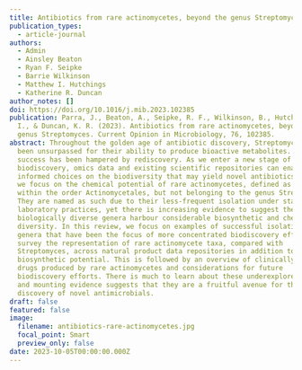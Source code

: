 ```yaml
---
title: Antibiotics from rare actinomycetes, beyond the genus Streptomyces
publication_types:
  - article-journal
authors:
  - Admin
  - Ainsley Beaton
  - Ryan F. Seipke
  - Barrie Wilkinson
  - Matthew I. Hutchings
  - Katherine R. Duncan
author_notes: []
doi: https://doi.org/10.1016/j.mib.2023.102385
publication: Parra, J., Beaton, A., Seipke, R. F., Wilkinson, B., Hutchings, M.
  I., & Duncan, K. R. (2023). Antibiotics from rare actinomycetes, beyond the
  genus Streptomyces. Current Opinion in Microbiology, 76, 102385.
abstract: Throughout the golden age of antibiotic discovery, Streptomyces have
  been unsurpassed for their ability to produce bioactive metabolites. Yet, this
  success has been hampered by rediscovery. As we enter a new stage of
  biodiscovery, omics data and existing scientific repositories can enable
  informed choices on the biodiversity that may yield novel antibiotics. Here,
  we focus on the chemical potential of rare actinomycetes, defined as bacteria
  within the order Actinomycetales, but not belonging to the genus Streptomyces.
  They are named as such due to their less-frequent isolation under standard
  laboratory practices, yet there is increasing evidence to suggest these
  biologically diverse genera harbour considerable biosynthetic and chemical
  diversity. In this review, we focus on examples of successful isolation and
  genera that have been the focus of more concentrated biodiscovery efforts, we
  survey the representation of rare actinomycete taxa, compared with
  Streptomyces, across natural product data repositories in addition to its
  biosynthetic potential. This is followed by an overview of clinically useful
  drugs produced by rare actinomycetes and considerations for future
  biodiscovery efforts. There is much to learn about these underexplored taxa,
  and mounting evidence suggests that they are a fruitful avenue for the
  discovery of novel antimicrobials.
draft: false
featured: false
image:
  filename: antibiotics-rare-actinomycetes.jpg
  focal_point: Smart
  preview_only: false
date: 2023-10-05T00:00:00.000Z
---
```

